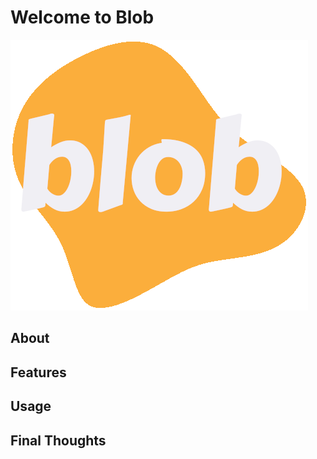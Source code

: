 # Welcome to Blob

![Blob logo](assets/main-logo.png)

## About

## Features

## Usage

## Final Thoughts